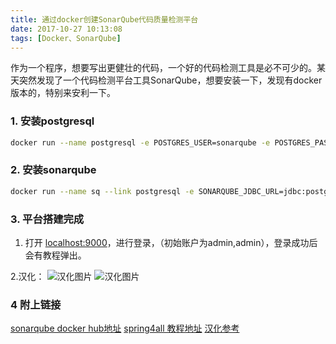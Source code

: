 ```yaml
---
title: 通过docker创建SonarQube代码质量检测平台
date: 2017-10-27 10:13:08
tags: [Docker、SonarQube]
---
```


作为一个程序，想要写出更健壮的代码，一个好的代码检测工具是必不可少的。某天突然发现了一个代码检测平台工具SonarQube，想要安装一下，发现有docker版本的，特别来安利一下。

### 1. 安装postgresql

``` bash
docker run --name postgresql -e POSTGRES_USER=sonarqube -e POSTGRES_PASSWORD=sonarqube -d postgres
```

### 2. 安装sonarqube

```bash
docker run --name sq --link postgresql -e SONARQUBE_JDBC_URL=jdbc:postgresql://postgresql:5432/sonarqube -e SONARQUBE_JDBC_USERNAME=sonarqube -e SONARQUBE_JDBC_PASSWORD=sonarqube -p 9000:9000 -d sonarqube
```

<!--more-->

### 3. 平台搭建完成

1. 打开 [localhost:9000](http://localhost:9000/)，进行登录，（初始账户为admin,admin），登录成功后会有教程弹出。

2.汉化：
    ![汉化图片](http://img2.ylapl.cn/872419-20170110180805072-1652845285.png)
    ![汉化图片](http://img2.ylapl.cn/872419-20170110181014853-90947023.png)
    


### 4 附上链接
[sonarqube docker hub地址](https://hub.docker.com/_/sonarqube/)
[spring4all 教程地址](http://spring4all.com/article/169)
[汉化参考](http://www.cnblogs.com/parryyang/p/6270402.html)


